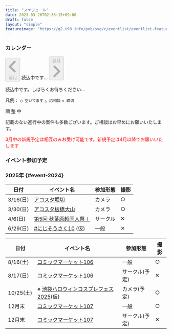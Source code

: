 ```yaml
---
title: "スケジュール"
date: 2023-03-26T02:36:15+09:00
draft: false
layout: "simple"
featureimage: "https://g2.t98.info/pub/svg/c/eventlist/eventlist-featured.webp"
---
```



<h3 id="event" class="profile-name text-center text-2xl">カレンダー</h3>

<div id="cal-button">
<button id="prevButton" class="flex m-1 rounded enabled:bg-primary-600 p-1.5 enabled:text-neutral enabled:hover:bg-primary-500 enabled:dark:bg-primary-800  enabled:dark:hover:bg-primary-700 disabled:border disabled:border-neutral-300 disabled:dark:border-neutral-700 disabled:cursor-not-allowed disabled:m-0.5 items-center" onclick="changeMonth(-1)" disabled>
<span class="relative block align-text-bottom icon">
  <svg xmlns="http://www.w3.org/2000/svg" viewBox="0 0 320 512"><!--!Font Awesome Free 6.6.0 by @fontawesome - https://fontawesome.com License - https://fontawesome.com/license/free Copyright 2024 Fonticons, Inc.--><path fill="currentColor" d="M41.4 233.4c-12.5 12.5-12.5 32.8 0 45.3l160 160c12.5 12.5 32.8 12.5 45.3 0s12.5-32.8 0-45.3L109.3 256 246.6 118.6c12.5-12.5 12.5-32.8 0-45.3s-32.8-12.5-45.3 0l-160 160z"/></svg>
</span>
前月</button>
<span id="monthYear" class="p-1.5">読込中です…</span>
<button id="nextButton" class="flex m-1 rounded enabled:bg-primary-600 p-1.5 enabled:text-neutral enabled:hover:bg-primary-500 enabled:dark:bg-primary-800  enabled:dark:hover:bg-primary-700 disabled:border disabled:border-neutral-300 disabled:dark:border-neutral-700 disabled:cursor-not-allowed disabled:m-0.5 items-center" onclick="changeMonth(1)" disabled>翌月
<span class="relative block align-text-bottom icon">
<svg xmlns="http://www.w3.org/2000/svg" viewBox="0 0 320 512"><!--!Font Awesome Free 6.6.0 by @fontawesome - https://fontawesome.com License - https://fontawesome.com/license/free Copyright 2024 Fonticons, Inc.--><path fill="currentColor" d="M278.6 233.4c12.5 12.5 12.5 32.8 0 45.3l-160 160c-12.5 12.5-32.8 12.5-45.3 0s-12.5-32.8 0-45.3L210.7 256 73.4 118.6c-12.5-12.5-12.5-32.8 0-45.3s32.8-12.5 45.3 0l160 160z"/></svg>
</span>
</button>
</div>

<div id="calendar">
  <div className="flex justify-center" aria-label="読み込み中">
    <p class="text-center text-xl">読込中です。しばらくお待ちください…</p>
  </div>
</div>

凡例： `◯ 空いてます` `△ 応相談` `✕ 締切` 

<span id="showMaxRange">調 整 中</span>  

<script src="/show-event-cal.js"></script>

記載のない進行中の案件も多数ございます。ご相談はお早めにお願いいたします。

<span style="color:red">3月中の新規予定は相互のみお受け可能です。新規予定は4月以降でお願いいたします</span>

<h3 id="event" class="profile-name text-center text-2xl">イベント参加予定</h3>

### 2025年 {#event-2024}

<div class="grid grid-cols-1 lg:grid-cols-2">
<div>

| 日付     | イベント名                                                                                                   | 参加形態 | 撮影 |
| -------- | ------------------------------------------------------------------------------------------------------------ | -------- | ---- |
| 3/16(日) | [アコスタ堀切](https://acosta.jp/event/horikiri/)                                                            | カメラ   | ○    |
| 3/30(日) | [アコスタ板橋大山](https://acosta.jp/event/itabashi/)                                                        | カメラ   | ○    |
| 4/6(日)  | [第5回 秋葉原超同人祭＋](https://www.melonbooks.co.jp/special/b/0/fair_dojin/5th_akihabaradojinfes/general/) | サークル | ✕    |
| 6/29(日) | [#にじそうさく10](https://nijisanji.familiar-life.info/) (仮)                                                | 一般     | ✕    |

</div><div>

| 日付      | イベント名                                                             | 参加形態       | 撮影 |
| --------- | ---------------------------------------------------------------------- | -------------- | ---- |
| 8/16(土)  | [コミックマーケット106](https://www.comiket.co.jp/info-a/CMKinfo.html) | 一般           | ○    |
| 8/17(日)  | [コミックマーケット106](https://www.comiket.co.jp/info-a/CMKinfo.html) | サークル(予定) | ✕    |
| 10/25(土) | ※ [池袋ハロウィンコスプレフェス2025](https://ikebukurocosplay.jp/)(仮) | カメラ(予定)   | ○    |
| 12月末    | [コミックマーケット107](https://www.comiket.co.jp/info-a/CMKinfo.html) | 一般           | ○    |
| 12月末    | [コミックマーケット107](https://www.comiket.co.jp/info-a/CMKinfo.html) | サークル(予定) | ✕    |

</div></div>

